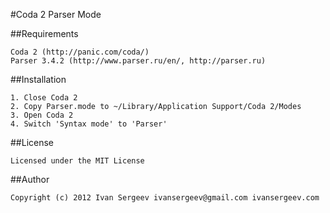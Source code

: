 #Coda 2 Parser Mode

##Requirements

	Coda 2 (http://panic.com/coda/)
	Parser 3.4.2 (http://www.parser.ru/en/, http://parser.ru)

##Installation

	1. Close Coda 2
	2. Copy Parser.mode to ~/Library/Application Support/Coda 2/Modes
	3. Open Coda 2
	4. Switch 'Syntax mode' to 'Parser'

##License

	Licensed under the MIT License

##Author

	Copyright (c) 2012 Ivan Sergeev ivansergeev@gmail.com ivansergeev.com